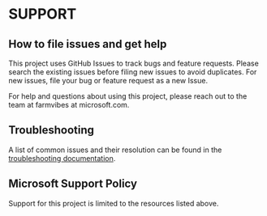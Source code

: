 # SUPPORT

## How to file issues and get help  

This project uses GitHub Issues to track bugs and feature requests. Please search the existing 
issues before filing new issues to avoid duplicates.  For new issues, file your bug or 
feature request as a new Issue.

For help and questions about using this project, please reach out to the team at farmvibes at microsoft.com.

## Troubleshooting

A list of common issues and their resolution can be found in the [troubleshooting documentation](https://microsoft.github.io/farmvibes-ai/docfiles/markdown/TROUBLESHOOTING.html).

## Microsoft Support Policy  

Support for this project is limited to the resources listed above.